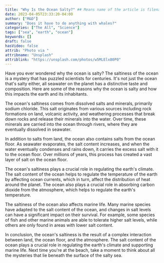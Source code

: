 ```yaml
---
title: "Why Is the Ocean Salty?" ## Means name of the article is filename
date: 2023-04-05T23:33:20-04:00
author: ["M&D"]
summary: "Does it have to do anything with whales?"
categories: ["The All", "Science"]
tags: ["sea", "earth", "ocean"]
keywords: []
draft: false
hasVideo: false
attrib: "Photo via "
attribname: "Unsplash"
attriblink: "https://unsplash.com/photos/w5MLElx80P0"
---
```


Have you ever wondered why the ocean is salty? The saltiness of the ocean is a mystery that has puzzled scientists for centuries. It's not just the ocean that's salty either, all seawater on the planet has a distinctive taste and composition. Here are some of the reasons why the ocean is salty and how this impacts the earth and its inhabitants.

The ocean's saltiness comes from dissolved salts and minerals, primarily sodium chloride. This salt originates from various sources including rock formations on land, volcanic activity, and weathering processes that break down rocks and release their minerals into the water. Over time, these minerals are carried into the ocean through rivers, where they are eventually dissolved in seawater.

In addition to salts from land, the ocean also contains salts from the ocean floor. As seawater evaporates, the salt content increases, and when the water eventually condenses and rains down, it carries the excess salt with it to the ocean floor. Over millions of years, this process has created a vast layer of salt on the ocean floor.

The ocean's saltiness plays a crucial role in regulating the earth's climate. The salt content of the ocean helps to regulate the temperature of the earth by affecting ocean currents, which in turn, affect the distribution of heat around the planet. The ocean also plays a crucial role in absorbing carbon dioxide from the atmosphere, which helps to regulate the earth's temperature.

The saltiness of the ocean also affects marine life. Many marine species have adapted to the salt content of the ocean, and changes in salt levels can have a significant impact on their survival. For example, some species of fish and other marine animals are able to tolerate higher salt levels, while others are only found in areas with lower salt content.

In conclusion, the ocean's saltiness is the result of a complex interaction between land, the ocean floor, and the atmosphere. The salt content of the ocean plays a crucial role in regulating the earth's climate and supporting marine life. Next time you're at the beach, take a moment to think about all the mysteries that lie beneath the surface of the salty sea.
